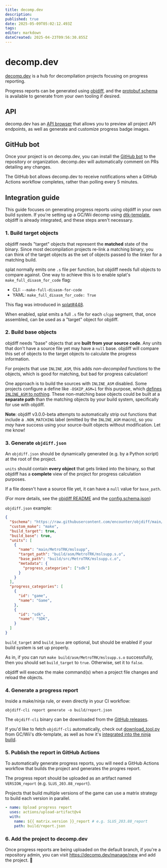 ```yaml
---
title: decomp.dev
description: 
published: true
date: 2025-05-09T05:02:12.493Z
tags: 
editor: markdown
dateCreated: 2025-04-23T09:56:30.855Z
---
```


# decomp.dev

[decomp.dev](https://decomp.dev) is a hub for decompilation projects focusing on progress reporting.

Progress reports can be generated using [objdiff](https://github.com/encounter/objdiff), and the [protobuf schema](https://github.com/encounter/objdiff/blob/main/objdiff-core/protos/report.proto) is available to generate from your own tooling if desired.

## API

decomp.dev has an [API browser](https://decomp.dev/api) that allows you to preview all project API endpoints, as well as generate and customize progress badge images.

## GitHub bot

Once your project is on decomp.dev, you can install the [GitHub bot](https://github.com/apps/decomp-dev) to the repository or organization. decomp.dev will automatically comment on PRs detailing any changes.

The GitHub bot allows decomp.dev to receive notifications when a GitHub Actions workflow completes, rather than polling every 5 minutes.

## Integration guide

This guide focuses on generating progress reports using objdiff in your own build system. If you're setting up a GC/Wii decomp using [dtk-template](https://github.com/encounter/dtk-template), objdiff is already integrated, and these steps aren't necessary.

### 1. Build target objects

objdiff needs "target" objects that represent the **matched** state of the binary. Since most decompilation projects re-link a matching binary, you can think of the target objects as the set of objects passed to the linker for a matching build.

splat normally emits one `.s` file per function, but objdiff needs full objects to compare against.
One way to achieve this is to enable splat's `make_full_disasm_for_code` flag:

* CLI: `--make-full-disasm-for-code`
* YAML: `make_full_disasm_for_code: True`

This flag was introduced in [splat#448](<https://github.com/ethteck/splat/pull/448>).

When enabled, splat emits a full `.s` file for each `c`/`cpp` segment, that, once assembled, can be used as a "target" object for objdiff.

### 2. Build base objects

objdiff needs "base" objects that are **built from your source code**. Any units that don't have a source file yet may have a `null` base. objdiff will compare this set of objects to the target objects to calculate the progress information.

For projects that use `INLINE_ASM`, this adds *non-decompiled* functions to the objects, which is good for matching, but bad for progress calculation! 

One approach is to build the sources with `INLINE_ASM` disabled. Some projects configure a define like `-DSKIP_ASM=1` for this purpose, which [defines `INLINE_ASM` to nothing](<https://github.com/ladysilverberg/xenogears-decomp/blob/ae2a8ffce15f59fc9814286b7c322e99dc9d8ef7/include/include_asm.h#L4>). These non-matching base objects could be built at a **separate path** than the matching objects by your build system, specifically for use with objdiff.

**Note**: objdiff v3.0.0-beta attempts to automatically strip out functions that include a `.NON_MATCHING` label (emitted by the `INLINE_ASM` macro), so you *may* have success using your source-built objects without modification. Let me know!

### 3. Generate `objdiff.json`

An `objdiff.json` should be dynamically generated (e.g. by a Python script) at the root of the project.

`units` should contain **every object** that gets linked into the binary, so that objdiff has a **complete** view of the project
for progress calculation purposes.

If a file doesn't have a source file yet, it can have a `null` value for `base_path`.

(For more details, see the [objdiff README](<https://github.com/encounter/objdiff?tab=readme-ov-file#configuration>) and the [config.schema.json](<https://github.com/encounter/objdiff/blob/main/config.schema.json>))

`objdiff.json` example:

```json
{
  "$schema": "https://raw.githubusercontent.com/encounter/objdiff/main/config.schema.json",
  "custom_make": "make",
  "build_target": true,
  "build_base": true,
  "units": [
    {
      "name": "main/MetroTRK/mslsupp",
      "target_path": "build/asm/MetroTRK/mslsupp.s.o",
      "base_path": "build/src/MetroTRK/mslsupp.c.o",
      "metadata": {
        "progress_categories": ["sdk"]
      }
    }
  ],
  "progress_categories": [
    {
      "id": "game",
      "name": "Game",
    },
    {
      "id": "sdk",
      "name": "SDK",
    }
  ]
}
```

`build_target` and `build_base` are optional, but should be enabled if your build system is set up properly.

As in, if you can run `make build/asm/MetroTRK/mslsupp.s.o` successfully, then you should set `build_target` to `true`.
Otherwise, set it to `false`.

objdiff will execute the make command(s) when a project file changes and reload the objects.

### 4. Generate a progress report

Inside a make/ninja rule, or even directly in your CI workflow:

```
objdiff-cli report generate -o build/report.json
```

The `objdiff-cli` binary can be downloaded from the [GitHub releases](<https://github.com/encounter/objdiff/releases>).

If you'd like to fetch `objdiff-cli` automatically, check out [download_tool.py](<https://github.com/encounter/dtk-template/blob/main/tools/download_tool.py>) from GC/Wii's dtk-template, as well as how it's [integrated into the ninja build](<https://github.com/encounter/dtk-template/blob/2e907657cca5cd96ebad7ed1ce7a38c55a7b118b/tools/project.py#L512-L521>).

### 5. Publish the report in GitHub Actions

To automatically generate progress reports, you will need a GitHub Actions workflow that builds the project and generates the progres report.

The progress report should be uploaded as an artifact named `VERSION_report` (e.g. `SLUS_203.88_report`).

Projects that build multiple versions of the game can use a matrix strategy to build each version in parallel.

```yaml
- name: Upload progress report
  uses: actions/upload-artifact@v4
  with:
    name: ${{ matrix.version }}_report # e.g. SLUS_203.88_report
    path: build/report.json
```

### 6. Add the project to decomp.dev

Once progress reports are being uploaded on the default branch, if you're a repository admin, you can visit <https://decomp.dev/manage/new> and add the project. 🎉

